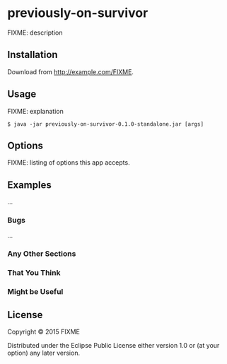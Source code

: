 # previously-on-survivor

FIXME: description

## Installation

Download from http://example.com/FIXME.

## Usage

FIXME: explanation

    $ java -jar previously-on-survivor-0.1.0-standalone.jar [args]

## Options

FIXME: listing of options this app accepts.

## Examples

...

### Bugs

...

### Any Other Sections
### That You Think
### Might be Useful

## License

Copyright © 2015 FIXME

Distributed under the Eclipse Public License either version 1.0 or (at
your option) any later version.
